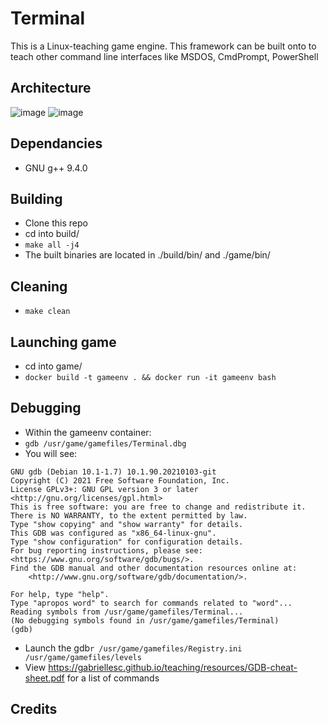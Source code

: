 # Terminal
This is a Linux-teaching game engine. This framework can be built onto to teach other command line interfaces like MSDOS, CmdPrompt, PowerShell

## Architecture
![image](https://user-images.githubusercontent.com/45527355/169951253-a54a042e-7d09-4231-bd27-a1e891d3fa81.png)
![image](https://user-images.githubusercontent.com/45527355/169951293-13ed7b9d-ab5a-4215-9085-44aa325f82ab.png)


## Dependancies
* GNU g++ 9.4.0

## Building
* Clone this repo
* cd into build/
* ```make all -j4```
* The built binaries are located in ./build/bin/ and ./game/bin/

## Cleaning
* ```make clean```

## Launching game
* cd into game/
* `docker build -t gameenv . && docker run -it gameenv bash`

## Debugging
* Within the gameenv container:
* `gdb /usr/game/gamefiles/Terminal.dbg`
* You will see: 
```
GNU gdb (Debian 10.1-1.7) 10.1.90.20210103-git
Copyright (C) 2021 Free Software Foundation, Inc.
License GPLv3+: GNU GPL version 3 or later <http://gnu.org/licenses/gpl.html>
This is free software: you are free to change and redistribute it.
There is NO WARRANTY, to the extent permitted by law.
Type "show copying" and "show warranty" for details.
This GDB was configured as "x86_64-linux-gnu".
Type "show configuration" for configuration details.
For bug reporting instructions, please see:
<https://www.gnu.org/software/gdb/bugs/>.
Find the GDB manual and other documentation resources online at:
    <http://www.gnu.org/software/gdb/documentation/>.

For help, type "help".
Type "apropos word" to search for commands related to "word"...
Reading symbols from /usr/game/gamefiles/Terminal...
(No debugging symbols found in /usr/game/gamefiles/Terminal)
(gdb) 
```
* Launch the gdb`r /usr/game/gamefiles/Registry.ini /usr/game/gamefiles/levels`
* View https://gabriellesc.github.io/teaching/resources/GDB-cheat-sheet.pdf for a list of commands

## Credits
